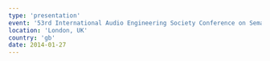 ```yaml
---
type: 'presentation'
event: '53rd International Audio Engineering Society Conference on Semantic Audio'
location: 'London, UK'
country: 'gb'
date: 2014-01-27
---
```

